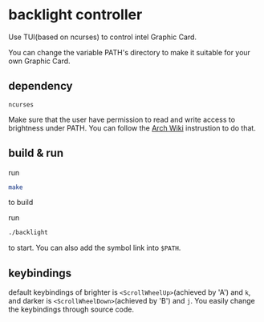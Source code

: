 # backlight controller

Use TUI(based on ncurses) to control intel Graphic Card.

You can change the variable PATH's directory to make it suitable for your own Graphic Card.

## dependency

`ncurses`

Make sure that the user have permission to read and write access to brightness under PATH. You can follow the <a href="https://wiki.archlinux.org/index.php/Backlight#ACPI" >Arch Wiki</a> instrustion to do that.

## build & run

run

```bash
make
```

to build

run

```bash
./backlight
```

to start. You can also add the symbol link into `$PATH`.

## keybindings

default keybindings of brighter is `<ScrollWheelUp>`(achieved by 'A') and `k`, and darker is `<ScrollWheelDown>`(achieved by 'B') and `j`. You easily change the keybindings through source code.
